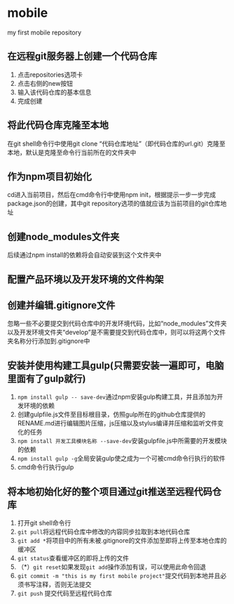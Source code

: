 # mobile
my first mobile repository

## 在远程git服务器上创建一个代码仓库

1. 点击repositories选项卡
2. 点击右侧的new按钮
3. 输入该代码仓库的基本信息
4. 完成创建

## 将此代码仓库克隆至本地

在git shell命令行中使用git clone “代码仓库地址”（即代码仓库的url.git）克隆至本地，默认是克隆至命令行当前所在的文件夹中

## 作为npm项目初始化

cd进入当前项目，然后在cmd命令行中使用npm init，根据提示一步一步完成package.json的创建，其中git repository选项的值就应该为当前项目的git仓库地址

## 创建node_modules文件夹

后续通过npm install的依赖将会自动安装到这个文件夹中

## 配置产品环境以及开发环境的文件构架

## 创建并编辑.gitignore文件

忽略一些不必要提交到代码仓库中的开发环境代码，比如“node_modules”文件夹以及开发环境文件夹“develop”是不需要提交到代码仓库中，则可以将这两个文件夹名称分行添加到.gitignore中

## 安装并使用构建工具gulp(只需要安装一遍即可，电脑里面有了gulp就行)

1. `npm install gulp -- save-dev`通过npm安装gulp构建工具，并且添加为开发环境的依赖
2. 创建gulpfile.js文件至目标根目录，仿照gulp所在的github仓库提供的RENAME.md进行编辑图片压缩，js压缩以及stylus编译并压缩和监听文件变化的任务
3. `npm install 开发工具模块名称 --save-dev`安装gulpfile.js中所需要的开发模块的依赖
4. `npm install gulp -g`全局安装gulp使之成为一个可被cmd命令行执行的软件
5. cmd命令行执行gulp

## 将本地初始化好的整个项目通过git推送至远程代码仓库

1. 打开git shell命令行
2. `git pull`将远程代码仓库中修改的内容同步拉取到本地代码仓库
3. `git add *`将项目中的所有未被.gitignore的文件添加至即将上传至本地仓库的缓冲区
4. `git status`查看缓冲区的即将上传的文件
5. （\*）`git reset`如果发现`git add`操作添加有误，可以使用此命令回退
6. `git commit -m "this is my first mobile project"`提交代码到本地并且必须书写注释，否则无法提交
7. `git push` 提交代码至远程代码仓库
